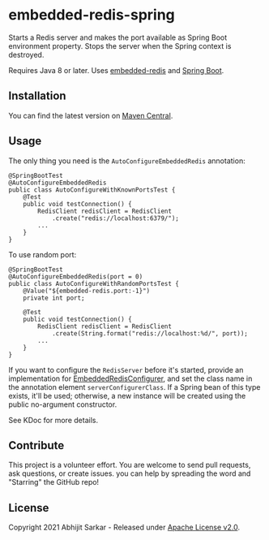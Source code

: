 # embedded-redis-spring

Starts a Redis server and makes the port available as Spring Boot environment property. Stops the server when the
Spring context is destroyed.

Requires Java 8 or later. Uses [embedded-redis](https://github.com/ozimov/embedded-redis) and [Spring Boot](https://spring.io/projects/spring-boot). 

## Installation

You can find the latest version on [Maven Central](https://search.maven.org/search?q=g:com.asarkar.spring%20AND%20a:embedded-redis-spring).

## Usage

The only thing you need is the `AutoConfigureEmbeddedRedis` annotation:

```
@SpringBootTest
@AutoConfigureEmbeddedRedis
public class AutoConfigureWithKnownPortsTest {
    @Test
    public void testConnection() {
        RedisClient redisClient = RedisClient
            .create("redis://localhost:6379/");
        ...
    }
}
```
To use random port:
```
@SpringBootTest
@AutoConfigureEmbeddedRedis(port = 0)
public class AutoConfigureWithRandomPortsTest {
    @Value("${embedded-redis.port:-1}")
    private int port;

    @Test
    public void testConnection() {
        RedisClient redisClient = RedisClient
            .create(String.format("redis://localhost:%d/", port));
        ...
    }
}
```

If you want to configure the `RedisServer` before it's started, provide an implementation for
[EmbeddedRedisConfigurer](src/main/kotlin/com/asarkar/spring/test/redis/EmbeddedRedisConfigurer.kt), and set the 
class name in the annotation element `serverConfigurerClass`. If a Spring bean of this type exists, it'll be used; 
otherwise, a new instance will be created using the public no-argument constructor.

See KDoc for more details.

## Contribute

This project is a volunteer effort. You are welcome to send pull requests, ask questions, or create issues.
you can help by spreading the word and "Starring" the GitHub repo!

## License

Copyright 2021 Abhijit Sarkar - Released under [Apache License v2.0](LICENSE).
